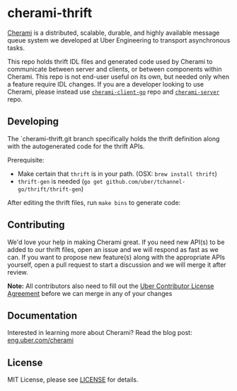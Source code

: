 cherami-thrift 
==============
[Cherami](https://eng.uber.com/cherami/) is a distributed, scalable, durable, and highly available message queue system we developed at Uber Engineering to transport asynchronous tasks. 

This repo holds thrift IDL files and generated code used by Cherami to communicate between server and clients, or between components within Cherami. This repo is not end-user useful on its own, but needed only when a feature require IDL changes. If you are a developer looking to use Cherami, please instead use [`cherami-client-go`](https://github.com/uber/cherami-client-go) repo and [`cherami-server`](https://github.com/uber/cherami-server) repo.


Developing
----------
The `cherami-thrift.git branch specifically holds the thrift definition along with the autogenerated code for the thrift APIs.

Prerequisite:
* Make certain that `thrift` is in your path. (OSX: `brew install thrift`) 
* `thrift-gen` is needed (`go get github.com/uber/tchannel-go/thrift/thrift-gen`)

After editing the thrift files, run `make bins` to generate code:

Contributing
------------
We'd love your help in making Cherami great. If you need new API(s) to be added to our thrift files, open an issue and we will respond as fast as we can. If you want to propose new feature(s) along with the appropriate APIs yourself, open a pull request to start a discussion and we will merge it after review.

**Note:** All contributors also need to fill out the [Uber Contributor License Agreement](http://t.uber.com/cla) before we can merge in any of your changes

Documentation
--------------
Interested in learning more about Cherami? Read the blog post:
[eng.uber.com/cherami](https://eng.uber.com/cherami/)

License
-------
MIT License, please see [LICENSE](https://github.com/uber/cherami-thrift/blob/master/LICENSE) for details.
